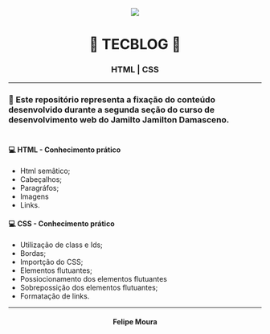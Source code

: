 <p align="center"> 
  <img src="https://imgur.com/tFOq7Z5.jpg">
</p>

<h1 align="center">
 🚀 TECBLOG 🚀
</h1>

<h3 align="center"> HTML | CSS </h3>

---

### 🤩 Este repositório representa a fixação do conteúdo desenvolvido durante a segunda seção do curso de desenvolvimento web do Jamilto Jamilton Damasceno. </br> </br>

#### :computer: HTML - Conhecimento prático
- Html semâtico;
- Cabeçalhos;
- Paragráfos;
- Imagens
- Links.

#### :computer: CSS - Conhecimento prático
- Utilização de class e Ids;
- Bordas;
- Importção do CSS;
- Elementos flutuantes;
- Possiocionamento dos elementos flutuantes
- Sobrepossição dos elementos flutuantes;
- Formatação de links.


---

<h4 align="center">
Felipe Moura
</h4>

